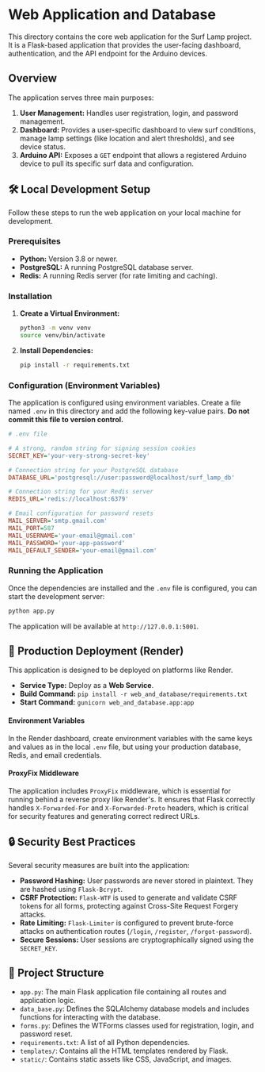 # Web Application and Database

This directory contains the core web application for the Surf Lamp project. It is a Flask-based application that provides the user-facing dashboard, authentication, and the API endpoint for the Arduino devices.

## Overview

The application serves three main purposes:

1.  **User Management:** Handles user registration, login, and password management.
2.  **Dashboard:** Provides a user-specific dashboard to view surf conditions, manage lamp settings (like location and alert thresholds), and see device status.
3.  **Arduino API:** Exposes a `GET` endpoint that allows a registered Arduino device to pull its specific surf data and configuration.

## 🛠️ Local Development Setup

Follow these steps to run the web application on your local machine for development.

### Prerequisites

*   **Python:** Version 3.8 or newer.
*   **PostgreSQL:** A running PostgreSQL database server.
*   **Redis:** A running Redis server (for rate limiting and caching).

### Installation

1.  **Create a Virtual Environment:**
    ```bash
    python3 -m venv venv
    source venv/bin/activate
    ```

2.  **Install Dependencies:**
    ```bash
    pip install -r requirements.txt
    ```

### Configuration (Environment Variables)

The application is configured using environment variables. Create a file named `.env` in this directory and add the following key-value pairs. **Do not commit this file to version control.**

```ini
# .env file

# A strong, random string for signing session cookies
SECRET_KEY='your-very-strong-secret-key'

# Connection string for your PostgreSQL database
DATABASE_URL='postgresql://user:password@localhost/surf_lamp_db'

# Connection string for your Redis server
REDIS_URL='redis://localhost:6379'

# Email configuration for password resets
MAIL_SERVER='smtp.gmail.com'
MAIL_PORT=587
MAIL_USERNAME='your-email@gmail.com'
MAIL_PASSWORD='your-app-password'
MAIL_DEFAULT_SENDER='your-email@gmail.com'
```

### Running the Application

Once the dependencies are installed and the `.env` file is configured, you can start the development server:

```bash
python app.py
```

The application will be available at `http://127.0.0.1:5001`.

## 🚀 Production Deployment (Render)

This application is designed to be deployed on platforms like Render.

*   **Service Type:** Deploy as a **Web Service**.
*   **Build Command:** `pip install -r web_and_database/requirements.txt`
*   **Start Command:** `gunicorn web_and_database.app:app`

#### Environment Variables

In the Render dashboard, create environment variables with the same keys and values as in the local `.env` file, but using your production database, Redis, and email credentials.

#### ProxyFix Middleware

The application includes `ProxyFix` middleware, which is essential for running behind a reverse proxy like Render's. It ensures that Flask correctly handles `X-Forwarded-For` and `X-Forwarded-Proto` headers, which is critical for security features and generating correct redirect URLs.

## 🔒 Security Best Practices

Several security measures are built into the application:

*   **Password Hashing:** User passwords are never stored in plaintext. They are hashed using `Flask-Bcrypt`.
*   **CSRF Protection:** `Flask-WTF` is used to generate and validate CSRF tokens for all forms, protecting against Cross-Site Request Forgery attacks.
*   **Rate Limiting:** `Flask-Limiter` is configured to prevent brute-force attacks on authentication routes (`/login`, `/register`, `/forgot-password`).
*   **Secure Sessions:** User sessions are cryptographically signed using the `SECRET_KEY`.

## 📂 Project Structure

*   `app.py`: The main Flask application file containing all routes and application logic.
*   `data_base.py`: Defines the SQLAlchemy database models and includes functions for interacting with the database.
*   `forms.py`: Defines the WTForms classes used for registration, login, and password reset.
*   `requirements.txt`: A list of all Python dependencies.
*   `templates/`: Contains all the HTML templates rendered by Flask.
*   `static/`: Contains static assets like CSS, JavaScript, and images.